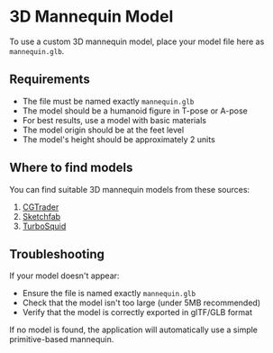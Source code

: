 
# 3D Mannequin Model

To use a custom 3D mannequin model, place your model file here as `mannequin.glb`.

## Requirements

- The file must be named exactly `mannequin.glb`
- The model should be a humanoid figure in T-pose or A-pose
- For best results, use a model with basic materials
- The model origin should be at the feet level
- The model's height should be approximately 2 units

## Where to find models

You can find suitable 3D mannequin models from these sources:

1. [CGTrader](https://www.cgtrader.com/free-3d-models/character/clothing/mannequin-3d-model-1)
2. [Sketchfab](https://sketchfab.com/search?q=mannequin&type=models)
3. [TurboSquid](https://www.turbosquid.com/Search/Index.cfm?keyword=mannequin&media_typeid=2)

## Troubleshooting

If your model doesn't appear:
- Ensure the file is named exactly `mannequin.glb`
- Check that the model isn't too large (under 5MB recommended)
- Verify that the model is correctly exported in glTF/GLB format

If no model is found, the application will automatically use a simple primitive-based mannequin.
